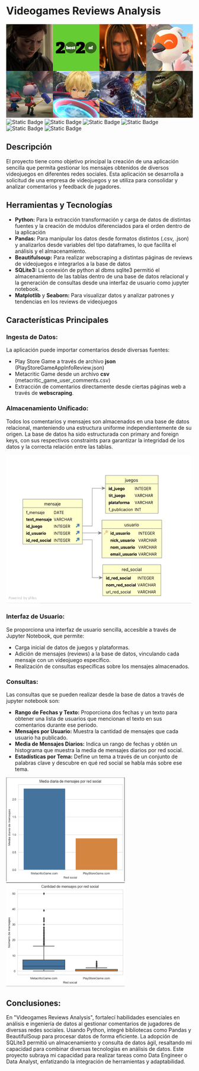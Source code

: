# Videogames Reviews Analysis
![metacritic](imagenes/metacritic.jpg)
![Static Badge](https://img.shields.io/badge/Python-gray?style=flat&logo=python)
![Static Badge](https://img.shields.io/badge/Pandas-gray?style=flat&logo=pandas)
![Static Badge](https://img.shields.io/badge/Beautifulsoup-gray?style=flat&logo=beautifulsoup)
![Static Badge](https://img.shields.io/badge/SQLite3-gray?style=flat&logo=sqlite3)
![Static Badge](https://img.shields.io/badge/Matplotlib-gray?style=flat&logo=Matplotlib)
![Static Badge](https://img.shields.io/badge/seaborn-gray?style=flat&logo=saborn)

## Descripción

El proyecto tiene como objetivo principal la creación de una aplicación sencilla que permita gestionar los mensajes obtenidos de diversos videojuegos en diferentes redes sociales. Esta aplicación se desarrolla a solicitud de una empresa de videojuegos y se utiliza para consolidar y analizar comentarios y feedback de jugadores.

## Herramientas y Tecnologías

- **Python:** Para la extracción transformación y carga de datos de distintas fuentes y la creación de módulos diferenciados para el orden dentro de la aplicación
- **Pandas:** Para manipular los datos desde formatos distintos (.csv, .json) y analizarlos desde variables del tipo dataframes, lo que facilita el análisis y el almacenamiento.
- **Beautifulsoup:** Para realizar webscraping a distintas páginas de reviews de videojuegos e integrarlos a la base de datos
- **SQLite3:** La conexión de python al dbms sqlite3 permitió el almacenamiento de las tablas dentro de una base de datos relacional y la generación de consultas desde una interfaz de usuario como jupyter notebook. 
- **Matplotlib** y **Seaborn:** Para visualizar datos y analizar patrones y tendencias en los reviews de videojuegos


## Características Principales
### Ingesta de Datos: 

La aplicación puede importar comentarios desde diversas fuentes:
- Play Store Game a través de archivo **json** (PlayStoreGameAppInfoReview.json)
- Metacritic Game desde un archivo **csv** (metacritic_game_user_comments.csv)
- Extracción de comentarios directamente desde ciertas páginas web a través de **webscraping**.

### Almacenamiento Unificado: 

Todos los comentarios y mensajes son almacenados en una base de datos relacional, manteniendo una estructura uniforme independientemente de su origen. La base de datos ha sido estructurada con primary and foreign keys, con sus respectivos constraints para garantizar la integridad de los datos y la correcta relación entre las tablas. 
<p float="center">
  <img src="imagenes/data-model.jpeg" width="500" height="400" />
</p>

### Interfaz de Usuario: 

Se proporciona una interfaz de usuario sencilla, accesible a través de Jupyter Notebook, que permite:
- Carga inicial de datos de juegos y plataformas.
- Adición de mensajes (reviews) a la base de datos, vinculando cada mensaje con un videojuego específico.
- Realización de consultas específicas sobre los mensajes almacenados.

### Consultas:

Las consultas que se pueden realizar desde la base de datos a través de jupyter notebook son:
- **Rango de Fechas y Texto:** Proporciona dos fechas y un texto para obtener una lista de usuarios que mencionan el texto en sus comentarios durante ese periodo.
- **Mensajes por Usuario:** Muestra la cantidad de mensajes que cada usuario ha publicado.
- **Media de Mensajes Diarios:** Indica un rango de fechas y obtén un histograma que muestra la media de mensajes diarios por red social.
- **Estadísticas por Tema:** Define un tema a través de un conjunto de palabras clave y descubre en qué red social se habla más sobre ese tema.

<p float="left">
  <img src="imagenes/bars.jpeg" width="320" height="280" />
  <img src="imagenes/boxplots.jpeg" width="320" height="280"/> 
</p>

## Conclusiones:
En "Videogames Reviews Analysis", fortalecí habilidades esenciales en análisis e ingeniería de datos al gestionar comentarios de jugadores de diversas redes sociales. Usando Python, integré bibliotecas como Pandas y BeautifulSoup para procesar datos de forma eficiente. La adopción de SQLite3 permitió un almacenamiento y consulta de datos ágil, resaltando mi capacidad para combinar diversas tecnologías en análisis de datos. Este proyecto subraya mi capacidad para realizar tareas como Data Engineer o Data Analyst, enfatizando la integración de herramientas y adaptabilidad.
